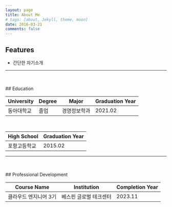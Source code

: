 ```yaml
---
layout: page
title: About Me
# tags: [about, Jekyll, theme, moon]
date: 2016-03-21
comments: false
---
```


## Features
* 간단한 자기소개
<hr>
<br>
<br>
## Education

| **University**           | **Degree**            | **Major**            | **Graduation Year** |
|------------------------|-----------------------|----------------------|----------------------|
| 동아대학교       | 졸업         | 경영정보학과         | 2021.02 |

<br>

| **High School**          | **Graduation Year**   |
|------------------------|-----------------------|
| 포항고등학교      | 2015.02  |

<hr>
<br>
<br>
## Professional Development

| **Course Name**          | **Institution**       | **Completion Year**  |
|------------------------|-----------------------|----------------------|
| 클라우드 엔지니어 3기          | 베스핀 글로벌 테크센터    | 2023.11 |

